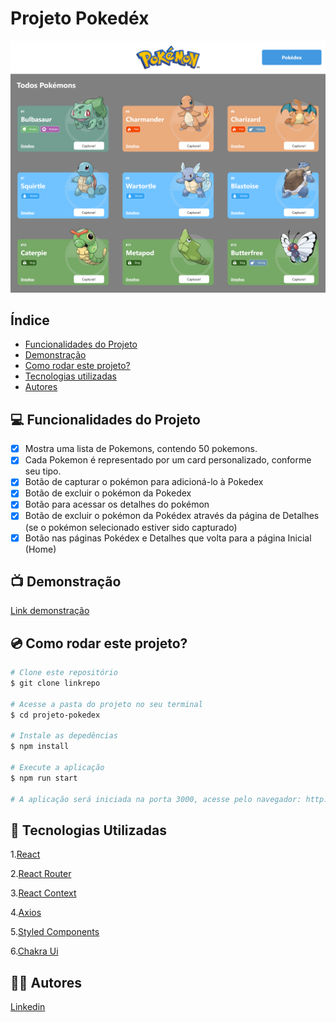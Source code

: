 # Projeto Pokedéx

![Pokedex](./src/assets/screen-pokedex.png)

## Índice

- <a href="#funcionalidades-do-projeto">Funcionalidades do Projeto</a>
- <a href="#demonstração">Demonstração</a>
- <a href="#como-rodar-este-projeto">Como rodar este projeto?</a>
- <a href="#tecnologias-utilizadas">Tecnologias utilizadas</a>
- <a href="#autores">Autores</a>

## 💻 Funcionalidades do Projeto

- [x] Mostra uma lista de Pokemons, contendo 50 pokemons.
- [x] Cada Pokemon é representado por um card personalizado, conforme seu tipo.
- [x] Botão de capturar o pokémon para adicioná-lo à Pokedex
- [x] Botão de excluir o pokémon da Pokedex
- [x] Botão para acessar os detalhes do pokémon
- [x] Botão de excluir o pokémon da Pokédex através da página de Detalhes (se o pokémon selecionado estiver sido capturado)
- [x] Botão nas páginas Pokédex e Detalhes que volta para a página Inicial (Home)

## 📺 Demonstração
[Link demonstração](https://pokedex-api-giodev.surge.sh/)

## 💿 Como rodar este projeto?

```bash
# Clone este repositório
$ git clone linkrepo

# Acesse a pasta do projeto no seu terminal
$ cd projeto-pokedex

# Instale as depedências
$ npm install

# Execute a aplicação
$ npm run start

# A aplicação será iniciada na porta 3000, acesse pelo navegador: http://localhost:3000

```

## 🚀 Tecnologias Utilizadas

1.[React](https://pt-br.reactjs.org/)

2.[React Router](https://reactrouter.com/)

3.[React Context](https://reactjs.org/docs/context.html)

4.[Axios](https://axios-http.com/ptbr/docs/intro)

5.[Styled Components](https://styled-components.com/)

6.[Chakra Ui](https://chakra-ui.com/)

## 👩‍💻 Autores

[Linkedin](https://www.linkedin.com/ingiovana-ferreira-tiburtino-475486216/)
